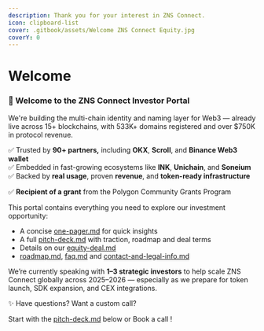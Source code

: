 ```yaml
---
description: Thank you for your interest in ZNS Connect.
icon: clipboard-list
cover: .gitbook/assets/Welcome ZNS Connect Equity.jpg
coverY: 0
---
```


# Welcome

### 🌟 Welcome to the ZNS Connect Investor Portal

We're building the multi-chain identity and naming layer for Web3 — already live across 15+ blockchains, with 533K+ domains registered and over $750K in protocol revenue.

✅ Trusted by **90+ partners,** including **OKX**, **Scroll**, and **Binance Web3 wallet**\
✅ Embedded in fast-growing ecosystems like **INK**, **Unichain**, and **Soneium**\
✅ Backed by **real usage**, proven **revenue**, and **token-ready infrastructure**&#x20;

✅ **Recipient of a grant** from the Polygon Community Grants Program

This portal contains everything you need to explore our investment opportunity:

* A concise [one-pager.md](one-pager.md "mention") for quick insights
* A full [pitch-deck.md](pitch-deck.md "mention") with traction, roadmap and deal terms
* Details on our [equity-deal.md](equity-deal.md "mention")
* [roadmap.md](roadmap.md "mention"), [faq.md](faq.md "mention") and [contact-and-legal-info.md](contact-and-legal-info.md "mention")

We’re currently speaking with **1–3 strategic investors** to help scale ZNS Connect globally across 2025–2026 — especially as we prepare for token launch, SDK expansion, and CEX integrations.

✨ Have questions? Want a custom call?

Start with the [pitch-deck.md](pitch-deck.md "mention") below or Book a call !

